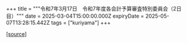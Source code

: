 +++
title = """令和7年3月17日　令和7年度各会計予算審査特別委員会（2日目）"""
date = 2025-03-04T15:00:00.000Z
expiryDate = 2025-05-07T13:28:15.442Z
tags = ["kuriyama"]
+++


[[source]](https://www.town.kuriyama.hokkaido.jp/site/gikai/30678.html)
